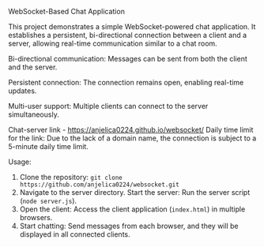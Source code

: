 WebSocket-Based Chat Application

This project demonstrates a simple WebSocket-powered chat application. It establishes a persistent, bi-directional connection between a client and a server, allowing real-time communication similar to a chat room.

Bi-directional communication: Messages can be sent from both the client and the server.

Persistent connection: The connection remains open, enabling real-time updates.

Multi-user support: Multiple clients can connect to the server simultaneously.

Chat-server link - https://anjelica0224.github.io/websocket/ 
Daily time limit for the link: Due to the lack of a domain name, the connection is subject to a 5-minute daily time limit.

Usage:
1. Clone the repository: `git clone https://github.com/anjelica0224/websocket.git`
3. Navigate to the server directory. Start the server: Run the server script (`node server.js`).
4. Open the client: Access the client application (`index.html`) in multiple browsers.
5. Start chatting: Send messages from each browser, and they will be displayed in all connected clients.
